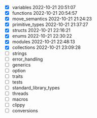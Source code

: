 * [x] variables 2022-10-21 20:51:07
* [x] functions 2022-10-21 20:54:57
* [x] move_semantics 2022-10-21 21:24:23
* [x] primitive_types 2022-10-21 21:37:27
* [x] structs   2022-10-21 22:16:21
* [x] enums 2022-10-21 22:30:22
* [x] modules   2022-10-21 22:48:13
* [x] collections   2022-10-21 23:09:28
* [ ] strings
* [ ] error_handling
* [ ] generics
* [ ] option
* [ ] traits
* [ ] tests
* [ ] standard_library_types
* [ ] threads
* [ ] macros
* [ ] clippy
* [ ] conversions